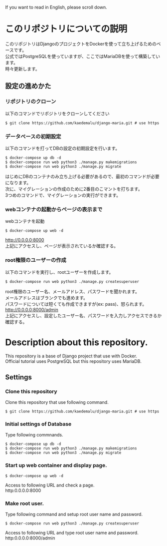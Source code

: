 If you want to read in English, please scroll down.

# このリポジトリについての説明
このリポジトリはDjangoのプロジェクトをDockerを使って立ち上げるためのベースです。  
公式ではPostgreSQLを使っていますが、ここではMariaDBを使って構築しています。  
時々更新します。  
  
## 設定の進めかた
### リポジトリのクローン
以下のコマンドでリポジトリをクローンしてください
```shell
$ git clone https://github.com/kaedemalu/django-maria.git # use https
```
### データベースの初期設定
以下のコマンドを打ってDBの設定の初期設定を行います。
```shell
$ docker-compose up db -d
$ docker-compose run web python3 ./manage.py makemigrations
$ docker-compose run web python3 ./manage.py migrate
```
はじめにDBのコンテナのみ立ち上げる必要があるので、最初のコマンドが必要になります。  
次に、マイグレーションの作成のために2番目のこマントを打ちます。  
3つめのコマンドで、マイグレーションの実行ができます。  
### webコンテナの起動からページの表示まで
webコンテナを起動
```shell
$ docker-compose up web -d
```
http://0.0.0.0:8000  
上記にアクセスし、ページが表示されているか確認する。  

### root権限のユーザーの作成
以下のコマンドを実行し、rootユーザーを作成します。   
```shell
$ docker-compose run web python3 ./manage.py createsuperuser
```
root権限のユーザー名、メールアドレス、パスワードを聞かれます。  
メールアドレスはブランクでも進めます。  
パスワードについては短くても作成できますが(ex: pass)、怒られます。  
http://0.0.0.0:8000/admin  
上記にアクセスし、設定したユーザー名、パスワードを入力しアクセスできるか確認する。  

# Description about this repository.
This repository is a base of Django project that use with Docker.  
Official tutorial uses PostgreSQL but this repository uses MariaDB.  
  
## Settings
### Clone this repository
Clone this repository that use following command.  
```shell
$ git clone https://github.com/kaedemalu/django-maria.git # use https
```
### Initial settings of Database  
Type following commnands.  
```shell
$ docker-compose up db -d
$ docker-compose run web python3 ./manage.py makemigrations
$ docker-compose run web python3 ./manage.py migrate
```
### Start up web container and display page.
```shell
$ docker-compose up web -d
```
Access to following URL and check a page.  
http:0.0.0.0:8000  
  
### Make root user.
Type following command and setup root user name and password.  
```shell
$ docker-compose run web python3 ./manage.py createsuperuser
```
Access to following URL and type root user name and password.  
http:0.0.0.0:8000/admin  
